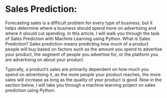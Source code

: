 # Sales Prediction:

Forecasting sales is a difficult problem for every type of business, but it helps determine where a business should spend more on advertising and where it should cut spending. In this article, I will walk you through the task of Sales Prediction with Machine Learning using Python.
What is Sales Prediction?
Sales prediction means predicting how much of a product people will buy based on factors such as the amount you spend to advertise your product, the segment of people you advertise for, or the platform you are advertising on about your product.

Typically, a product’s sales are primarily dependent on how much you spend on advertising it, as the more people your product reaches, the more sales will increase as long as the quality of your product is good. Now in the section below, I will take you through a machine learning project on sales prediction using Python.
